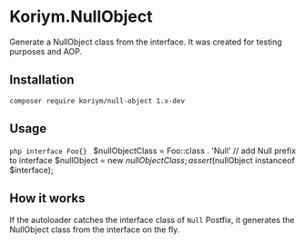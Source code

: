 # Koriym.NullObject

Generate a NullObject class from the interface.
It was created for testing purposes and AOP.

## Installation

    composer require koriym/null-object 1.x-dev

## Usage

``php
interface Foo{}
``
    $nullObjectClass = Foo::class . 'Null' // add Null prefix to interface
    $nullObject = new $nullObjectClass;
    assert($nullObject instanceof $interface);

## How it works

If the autoloader catches the interface class of `Null` Postfix, it generates the NullObject class from the interface on the fly.
